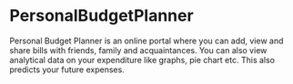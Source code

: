 # PersonalBudgetPlanner

Personal Budget Planner is an online portal where you can add, view and share bills with friends, family and acquaintances. You can also view analytical data on your expenditure like graphs, pie chart etc. This also predicts your future expenses.
